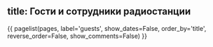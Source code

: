 title: Гости и сотрудники радиостанции
---

{{ pagelist(pages, label='guests', show_dates=False, order_by='title', reverse_order=False, show_comments=False) }}
